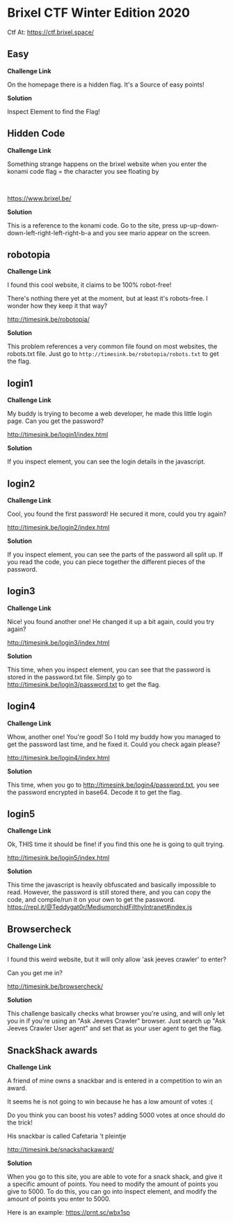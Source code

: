 # Brixel CTF Winter Edition 2020

Ctf At: https://ctf.brixel.space/

## Easy

**Challenge Link**

On the homepage there is a hidden flag. It's a Source of easy points!
<br />

**Solution**

Inspect Element to find the Flag!

## Hidden Code

**Challenge Link**

Something strange happens on the brixel website when you enter the konami code
flag = the character you see floating by

<br />

https://www.brixel.be/

**Solution**

This is a reference to the konami code. 
Go to the site, press up-up-down-down-left-right-left-right-b-a and you see mario appear on the screen.

## robotopia

**Challenge Link**

I found this cool website, it claims to be 100% robot-free!

There's nothing there yet at the moment, but at least it's robots-free. I wonder how they keep it that way?
<br />

http://timesink.be/robotopia/

**Solution**

This problem references a very common file found on most websites, the robots.txt file.  Just go to `http://timesink.be/robotopia/robots.txt` to get the flag.

## login1

**Challenge Link**

My buddy is trying to become a web developer, he made this little login page. Can you get the password?
<br />

http://timesink.be/login1/index.html

**Solution**

If you inspect element, you can see the login details in the javascript.

## login2

**Challenge Link**

Cool, you found the first password! He secured it more, could you try again?

http://timesink.be/login2/index.html

**Solution**

If you inspect element, you can see the parts of the password all split up.  If you read the code, you can piece together the different pieces of the password.

## login3

**Challenge Link**

Nice! you found another one! He changed it up a bit again, could you try again?

http://timesink.be/login3/index.html

**Solution**

This time, when you inspect element, you can see that the password is stored in the password.txt file.  Simply go to http://timesink.be/login3/password.txt to get the flag.

## login4

**Challenge Link**

Whow, another one! You're good! So I told my buddy how you managed to get the password last time, and he fixed it. Could you check again please?

http://timesink.be/login4/index.html

**Solution**

This time, when you go to http://timesink.be/login4/password.txt, you see the password encrypted in base64.  Decode it to get the flag.

## login5

**Challenge Link**

Ok, THIS time it should be fine! if you find this one he is going to quit trying.

http://timesink.be/login5/index.html

**Solution**

This time the javascript is heavily obfuscated and basically impossible to read.  However, the password is still stored there, and you can copy the code, and compile/run it on your own to get the password.  
https://repl.it/@Teddygat0r/MediumorchidFilthyIntranet#index.js

## Browsercheck

**Challenge Link**

I found this weird website, but it will only allow 'ask jeeves crawler' to enter?

Can you get me in?


http://timesink.be/browsercheck/

**Solution**

This challenge basically checks what browser you're using, and will only let you in if you're using an "Ask Jeeves Crawler" browser.  Just search up "Ask Jeeves Crawler User agent" and set that as your user agent to get the flag.

## SnackShack awards

**Challenge Link**

A friend of mine owns a snackbar and is entered in a competition to win an award.

It seems he is not going to win because he has a low amount of votes :(

Do you think you can boost his votes? adding 5000 votes at once should do the trick!

His snackbar is called Cafetaria 't pleintje


http://timesink.be/snackshackaward/

**Solution**

When you go to this site, you are able to vote for a snack shack, and give it a specific amount of points.  You need to modify the amount of points you give to 5000.  To do this, you can go into inspect element, and modify the amount of points you enter to 5000.  

Here is an example: https://prnt.sc/wbx1sp

